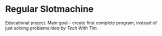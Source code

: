 # Regular Slotmachine
Educational project. Main goal – create first complete program, instead of just solving problems
*Idea by Tech With Tim.*
